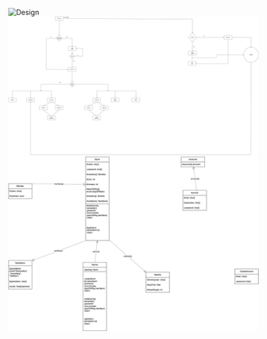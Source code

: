 ![Design](https://github.com/notna4/msa-project/blob/main/app/sampledata/Frame%201%20(2).png?raw=true)
![Diagram](https://github.com/notna4/msa-project/blob/main/app/sampledata/MSAProjectDiagram%20(2).drawio.png?raw=true)
![Diagram](https://github.com/notna4/msa-project/blob/main/app/sampledata/MSA-UML-Diagram.drawio.png?raw=true)


